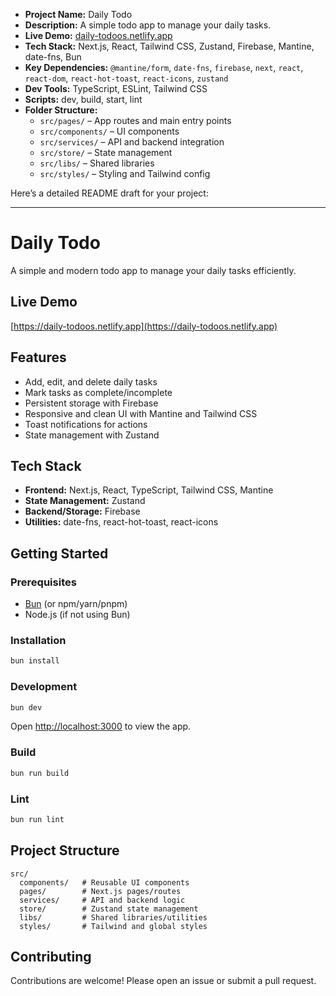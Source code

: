 -   **Project Name:** Daily Todo
-   **Description:** A simple todo app to manage your daily tasks.
-   **Live Demo:** [daily-todoos.netlify.app](https://daily-todoos.netlify.app)
-   **Tech Stack:** Next.js, React, Tailwind CSS, Zustand, Firebase, Mantine, date-fns, Bun
-   **Key Dependencies:** `@mantine/form`, `date-fns`, `firebase`, `next`, `react`, `react-dom`, `react-hot-toast`, `react-icons`, `zustand`
-   **Dev Tools:** TypeScript, ESLint, Tailwind CSS
-   **Scripts:** dev, build, start, lint
-   **Folder Structure:**
    -   `src/pages/` – App routes and main entry points
    -   `src/components/` – UI components
    -   `src/services/` – API and backend integration
    -   `src/store/` – State management
    -   `src/libs/` – Shared libraries
    -   `src/styles/` – Styling and Tailwind config

Here’s a detailed README draft for your project:

---

# Daily Todo

A simple and modern todo app to manage your daily tasks efficiently.

## Live Demo

[https://daily-todoos.netlify.app](https://daily-todoos.netlify.app)

## Features

-   Add, edit, and delete daily tasks
-   Mark tasks as complete/incomplete
-   Persistent storage with Firebase
-   Responsive and clean UI with Mantine and Tailwind CSS
-   Toast notifications for actions
-   State management with Zustand

## Tech Stack

-   **Frontend:** Next.js, React, TypeScript, Tailwind CSS, Mantine
-   **State Management:** Zustand
-   **Backend/Storage:** Firebase
-   **Utilities:** date-fns, react-hot-toast, react-icons

## Getting Started

### Prerequisites

-   [Bun](https://bun.sh/) (or npm/yarn/pnpm)
-   Node.js (if not using Bun)

### Installation

```bash
bun install
```

### Development

```bash
bun dev
```

Open [http://localhost:3000](http://localhost:3000) to view the app.

### Build

```bash
bun run build
```

### Lint

```bash
bun run lint
```

## Project Structure

```
src/
  components/   # Reusable UI components
  pages/        # Next.js pages/routes
  services/     # API and backend logic
  store/        # Zustand state management
  libs/         # Shared libraries/utilities
  styles/       # Tailwind and global styles
```

## Contributing

Contributions are welcome! Please open an issue or submit a pull request.
